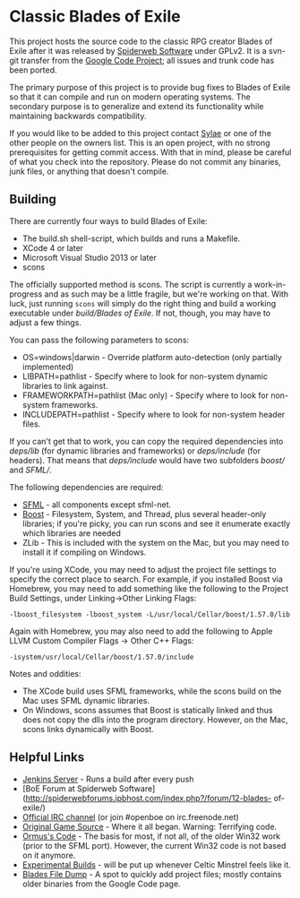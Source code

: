 Classic Blades of Exile
=======================

This project hosts the source code to the classic RPG creator Blades of
Exile after it was released
by [Spiderweb Software](http://www.spiderwebsoftware.com/) under GPLv2.
It is a svn-git transfer from the
[Google Code Project](http://code.google.com/p/openexile/); all issues
and trunk code has been ported.

The primary purpose of this project is to provide bug fixes to Blades of
Exile
so that it can compile and run on modern operating systems. The
secondary purpose is
to generalize and extend its functionality while maintaining backwards
compatibility.

If you would like to be added to this project contact
[Sylae](https://github.com/sylae)
or one of the other people on the owners list. This is an open project,
with no strong prerequisites
for getting commit access. With that in mind, please be careful of what
you check into the repository.
Please do not commit any binaries, junk files, or anything that doesn't
compile.

Building
--------

There are currently four ways to build Blades of Exile:

- The build.sh shell-script, which builds and runs a Makefile.
- XCode 4 or later
- Microsoft Visual Studio 2013 or later
- scons

The officially supported method is scons. The script is currently a work-in-progress and
as such may be a little fragile, but we're working on that. With luck, just running
`scons` will simply do the right thing and build a working executable under _build/Blades
of Exile_. If not, though, you may have to adjust a few things.

You can pass the following parameters to scons:

- OS=windows|darwin - Override platform auto-detection (only partially implemented)
- LIBPATH=pathlist - Specify where to look for non-system dynamic libraries to link
  against.
- FRAMEWORKPATH=pathlist (Mac only) - Specify where to look for non-system frameworks.
- INCLUDEPATH=pathlist - Specify where to look for non-system header files.

If you can't get that to work, you can copy the required dependencies into _deps/lib_ (for
dynamic libraries and frameworks) or _deps/include_ (for headers). That means that
_deps/include_ would have two subfolders _boost/_ and _SFML/_.

The following dependencies are required:

- [SFML](http://www.sfml-dev.org/) - all components except sfml-net.
- [Boost](http://www.boost.org/) - Filesystem, System, and Thread, plus several header-only
  libraries; if you're picky, you can run scons and see it enumerate exactly which
  libraries are needed
- ZLib - This is included with the system on the Mac, but you may need to install it if
  compiling on Windows.

If you're using XCode, you may need to adjust the project file settings to specify the
correct place to search. For example, if you installed Boost via Homebrew, you may need to
add something like the following to the Project Build Settings, under Linking->Other
Linking Flags:

    -lboost_filesystem -lboost_system -L/usr/local/Cellar/boost/1.57.0/lib

Again with Homebrew, you may also need to add the following to Apple LLVM Custom
Compiler Flags -> Other C++ Flags:

    -isystem/usr/local/Cellar/boost/1.57.0/include
    
Notes and oddities:

- The XCode build uses SFML frameworks, while the scons build on the Mac uses
  SFML dynamic libraries.
- On Windows, scons assumes that Boost is statically linked and thus does not copy
  the dlls into the program directory. However, on the Mac, scons links dynamically with
  Boost.

Helpful Links
-------------
* [Jenkins Server](http://te.calref.net:8080/) - Runs a build after
  every push
* [BoE Forum at Spiderweb
  Software](http://spiderwebforums.ipbhost.com/index.php?/forum/12-blades-
  of-exile/)
* [Official IRC channel](http://webchat.freenode.net/?channels=%23openboe) (or join
#openboe on irc.freenode.net)
* [Original Game
  Source](http://www.spiderwebsoftware.com/blades/opensource.html) - Where
  it all began. Warning: Terrifying code.
* [Ormus's Code](http://info.wsisiz.edu.pl/~kowalsg0/) - The basis for
  most, if not all, of the older Win32 work (prior to the SFML port).
  However, the current Win32 code is not based on it anymore.
* [Experimental Builds](http://celmin.pwcsite.com/oboe/?C=M;O=D) - will be put
  up whenever Celtic Minstrel feels like it.
* [Blades File Dump](http://blades.calref.net/) - A spot to quickly add
  project files; mostly contains older binaries from the Google Code page.
